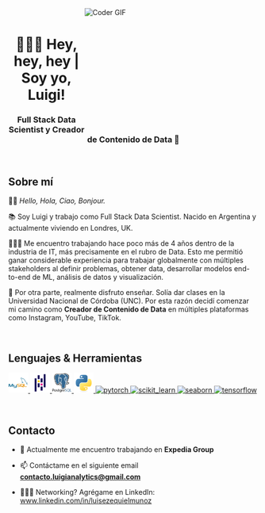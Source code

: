 <img align="right" alt="Coder GIF" height=250 width=350 src="https://images.squarespace-cdn.com/content/v1/5769fc401b631bab1addb2ab/1541580611624-TE64QGKRJG8SWAIUS7NS/ke17ZwdGBToddI8pDm48kPoswlzjSVMM-SxOp7CV59BZw-zPPgdn4jUwVcJE1ZvWQUxwkmyExglNqGp0IvTJZamWLI2zvYWH8K3-s_4yszcp2ryTI0HqTOaaUohrI8PI6FXy8c9PWtBlqAVlUS5izpdcIXDZqDYvprRqZ29Pw0o/coding-freak.gif" />
<br />
<h1 align="center">🙋🏼‍♂️ Hey, hey, hey | Soy yo, Luigi!</h1>
<h3 align="center">Full Stack Data Scientist y Creador de Contenido de Data 🚀</h3>
<br />

<h2 align="left">Sobre mí</h3>

👋🏻 *Hello, Hola, Ciao, Bonjour.* 

📚 Soy Luigi y trabajo como Full Stack Data Scientist. Nacido en Argentina y actualmente viviendo en Londres, UK. 

👨🏼‍💻 Me encuentro trabajando hace poco más de 4 años dentro de la industria de IT, más precisamente en el rubro de Data. Esto me permitió ganar considerable experiencia para trabajar globalmente con múltiples stakeholders al definir problemas, obtener data, desarrollar modelos end-to-end de ML, análisis de datos y visualización.

🎥 Por otra parte, realmente disfruto enseñar. Solía dar clases en la Universidad Nacional de Córdoba (UNC). Por esta razón decidí comenzar mi camino como **Creador de Contenido de Data** en múltiples plataformas como Instagram, YouTube, TikTok. 

<br />

<h2 align="left">Lenguajes & Herramientas</h3>
<p align="left"> <a href="https://www.mysql.com/" target="_blank" rel="noreferrer"> <img src="https://raw.githubusercontent.com/devicons/devicon/master/icons/mysql/mysql-original-wordmark.svg" alt="mysql" width="40" height="40"/> </a> <a href="https://pandas.pydata.org/" target="_blank" rel="noreferrer"> <img src="https://raw.githubusercontent.com/devicons/devicon/2ae2a900d2f041da66e950e4d48052658d850630/icons/pandas/pandas-original.svg" alt="pandas" width="40" height="40"/> </a> <a href="https://www.postgresql.org" target="_blank" rel="noreferrer"> <img src="https://raw.githubusercontent.com/devicons/devicon/master/icons/postgresql/postgresql-original-wordmark.svg" alt="postgresql" width="40" height="40"/> </a> <a href="https://www.python.org" target="_blank" rel="noreferrer"> <img src="https://raw.githubusercontent.com/devicons/devicon/master/icons/python/python-original.svg" alt="python" width="40" height="40"/> </a> <a href="https://pytorch.org/" target="_blank" rel="noreferrer"> <img src="https://www.vectorlogo.zone/logos/pytorch/pytorch-icon.svg" alt="pytorch" width="40" height="40"/> </a> <a href="https://scikit-learn.org/" target="_blank" rel="noreferrer"> <img src="https://upload.wikimedia.org/wikipedia/commons/0/05/Scikit_learn_logo_small.svg" alt="scikit_learn" width="40" height="40"/> </a> <a href="https://seaborn.pydata.org/" target="_blank" rel="noreferrer"> <img src="https://seaborn.pydata.org/_images/logo-mark-lightbg.svg" alt="seaborn" width="40" height="40"/> </a> <a href="https://www.tensorflow.org" target="_blank" rel="noreferrer"> <img src="https://www.vectorlogo.zone/logos/tensorflow/tensorflow-icon.svg" alt="tensorflow" width="40" height="40"/> </a> </p>

<br />

<h2 align="left">Contacto</h3>

- 🚀 Actualmente me encuentro trabajando en **Expedia Group**

- 📫 Contáctame en el siguiente email **contacto.luigianalytics@gmail.com**

- 🙋🏼‍♂️ Networking? Agrégame en LinkedIn: www.linkedin.com/in/luisezequielmunoz
